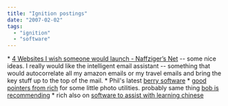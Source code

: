 ```yaml
---
title: "Ignition postings"
date: "2007-02-02"
tags: 
  - "ignition"
  - "software"
---
```


\* [4 Websites I wish someone would launch - Naffziger’s Net](http://www.naffziger.net/blog/2007/01/23/4-websites-i-wish-someone-would-launch/#comment-395 "4 Websites I wish someone would launch - Naffziger’s Net") -- some nice ideas. I really would like the intelligent email assistant -- something that would autocorrelate all my amazon emails or my travel emails and bring the key stuff up to the top of the mail. \* Phil's latest [berry software](http://thebogles.com/blog/2007/01/announcing-berry-search-10-with-imdb-support/) \* [good pointers from rich](http://www.tongfamily.com/microsoft_exif_and_raw_image_thumbnailer.php) for some little photo utilities. probably same thing [bob is recommending](http://www.bobsplanet.com/serendipity/archives/147-New-Windows-Explorer-Photo-Metadata-Software.html) \* rich also on [software to assist with learning chinese](http://www.tongfamily.com/chinese_english_dictionaries.php)
